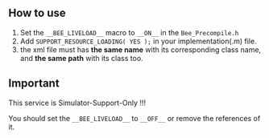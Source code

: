 ## How to use

1. Set the `__BEE_LIVELOAD__` macro to `__ON__` in the `Bee_Precompile.h`
2. Add `SUPPORT_RESOURCE_LOADING( YES );` in your implementation(.m) file.
3. the xml file must has **the same name** with its corresponding class name, and **the same path** with its class too.

## Important

This service is Simulator-Support-Only !!!

You should set the `__BEE_LIVELOAD__` to `__OFF__` or remove the references of it.
